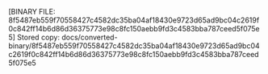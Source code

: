 [BINARY FILE: 8f5487eb559f70558427c4582dc35ba04af18430e9723d65ad9bc04c2619f0c842ff14b6d86d36375773e98c8fc150aebb9fd3c4583bba787ceed5f075e5]
Stored copy: docs/converted-binary/8f5487eb559f70558427c4582dc35ba04af18430e9723d65ad9bc04c2619f0c842ff14b6d86d36375773e98c8fc150aebb9fd3c4583bba787ceed5f075e5
